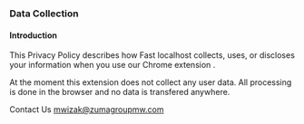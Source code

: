 ### Data Collection

#### Introduction

This Privacy Policy describes how Fast localhost collects, uses, or discloses your information when you use our Chrome extension .

At the moment this extension does not collect any user data.
All processing is done in the browser and no data is transfered anywhere.

Contact Us
mwizak@zumagroupmw.com
